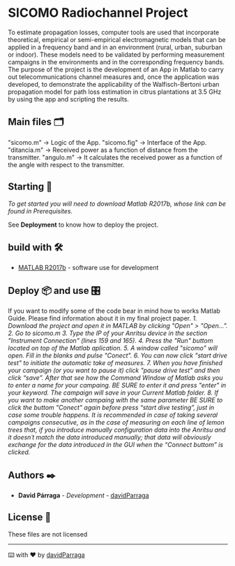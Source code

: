 # SICOMO Radiochannel Project

To estimate propagation losses, computer tools are used that incorporate theoretical, empirical or semi-empirical electromagnetic models that can be applied in a frequency band 
and in an environment (rural, urban, suburban or indoor). These models need to be validated by performing measurement campaigns in the environments and in the corresponding 
frequency bands. The purpose of the project is the development of an App in Matlab to carry out telecommunications channel measures and, once the application was developed,
to demonstrate the applicability of the Walfisch-Bertoni urban propagation model for path loss estimation in citrus plantations at 3.5 GHz by using the app and scripting the 
results.

## Main files 🗂

"sicomo.m" -> Logic of the App.
"sicomo.fig" -> Interface of the App.
"ditancia.m" -> Received power as a function of distance from the transmitter.
"angulo.m" -> It calculates the received power as a function of the angle with respect to the transmitter.


## Starting 🚀

_To get started you will need to download Matlab R2017b, whose link can be found in Prerequisites._

See **Deployment** to know how to deploy the project.

## build with 🛠️

* [MATLAB R2017b](https://es.mathworks.com/campaigns/products/trials.html?ef_id=Cj0KCQjw8p2MBhCiARIsADDUFVFEihuTYVBFAEFeiMFJe9wna2m5IM-8cgsttCVmTuGSx-QZxr7Y6nEaAnf3EALw_wcB:G:s&s_kwcid=AL!8664!3!252706741089!p!!g!!matlab%20descargar&s_eid=ppc_27405573562&q=matlab%20descargar&gclid=Cj0KCQjw8p2MBhCiARIsADDUFVFEihuTYVBFAEFeiMFJe9wna2m5IM-8cgsttCVmTuGSx-QZxr7Y6nEaAnf3EALw_wcB) - software use for development

## Deploy 📦 and use 🎛

If you want to modify some of the code bear in mind how to works Matlab Guide. Please find information about it in my final project paper.
_1. Download the project and open it in MATLAB by clicking "Open" > "Open..."._
_2. Go to sicomo.m_
_3. Type the IP of your Anritsu device in the section "Instrument Connection" (lines 159 and 165)._
_4. Press the "Run" buttom located on top of the Matlab aplication._
_5. A window called "sicomo" will open. Fill in the blanks and pulse "Conect"._
_6. You can now click "start drive test" to initiate the automatic take of measures._
_7. When you have finished your campaign (or you want to pause it) click "pause drive test" and then click “save”. After that see how the Command Window of Matlab asks you to enter
   a name for your campaing. BE SURE to enter it and press "enter" in your keyword. The campaign will save in your Current Matlab folder._
_8. If you want to make another campaing with the same parameter BE SURE to click the buttom "Conect" again before press “start dive testing”, just in case some trouble happens.
   It is recommended in case of taking several campaigns consecutive, as in the case of measuring on each line of lemon trees that, if you introduce manually configuration data into 
   the Anritsu and it doesn´t match the data introduced manually; that data will obviously exchange for the data introduced in the GUI when the “Connect buttom” is clicked._

## Authors ✒️

* **David Párraga** - *Development* - [davidParraga](https://github.com/davidParraga)

## License 📄

These files are not licensed

---
⌨️ with ❤️ by [davidParraga](https://github.com/davidParraga)
